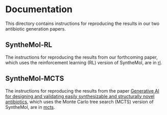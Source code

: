 # Documentation

This directory contains instructions for reproducing the results in our two antibiotic generation papers.

## SyntheMol-RL

The instructions for reproducing the results from our forthcoming paper, which uses the reinforcement learning (RL)
version of SyntheMol, are in [rl](rl).
<!-- TODO: add link -->

## SyntheMol-MCTS

The instructions for reproducing the results from the paper [Generative AI for designing and validating easily synthesizable and structurally novel antibiotics](https://www.nature.com/articles/s42256-024-00809-7), which uses the Monte Carlo tree search (MCTS)
version of SyntheMol, are in [mcts](mcts).
